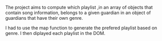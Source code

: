 The project aims to compute which playlist ,in an array of objects that contain song information, belongs to a given guardian in an object of guardians that have their own genre.

I had to use the map function to generate the prefered playlist based on genre.
I then diplayed each playlist in the DOM.





